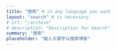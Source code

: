 ```yaml
---
title: "搜索" # in any language you want
layout: "search" # is necessary
# url: "/archive"
# description: "Description for Search"
summary: "搜索"
placeholder: "输入关键字以搜索博客"
---
```


